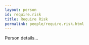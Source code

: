 ```yaml
---
layout: person
id: require.risk
title: Require Risk
permalink: people/require.risk.html
---
```


Person details...